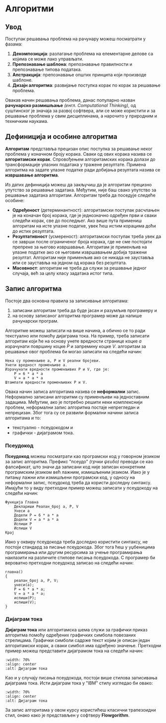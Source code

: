 # Алгоритми

## Увод

Поступак решавања проблема на рачунару можеш посматрати у фазама:

1. **Декомпозиција**: разлагање проблема на елементарне делове са којима се
може лако управљати.
2. **Препознавање шаблона**: препознавање правилности и препознавање типова
података.
3. **Апстракција**: препознавање општих принципа који производе шаблоне.
4. **Дизајн алгоритма**: развијање поступка корак по корак за решавање
проблема.

Овакав начин решавања проблема, данас популарно назван **рачунарско размишљање**
*(енгл. Computational Thinking)*, од суштинског је значаја за развој софтвера,
али се може користити и за решавање проблема у свим дисциплинама, а нарочито у
природним и техничким наукама.

## Дефиниција и особине алгоритма

**Алгоритам** представља прецизан опис поступка за решавање неког проблема у
коначном броју корака. Сваки од ових корака назива се **алгоритамски корак**.
Спровођењем алгоритамских корака долази до трансформације улазних података у
тражене резултате. Примена алгоритма на задате улазне податке ради добијања
резултата назива се **извршавање алгоритма**.

Из датих дефиниција можеш да закључиш да је алгоритам прецизно упутство за
решавање задатака. Међутим, није баш свако упутство за решавање задатака
алгоритам. Алгоритам треба да поседује следеће особине:

* **Одређеност** (детерминантност): алгоритамски поступак расчлањен је на
коначан број корака, где је једнозначно одређен први и сваки следећи корак,
све до последњег. Ако више пута примениш алгоритам на исте улазне податке,
увек ћеш истим корацима доћи до истих резултата.
* **Резултативност** (усмереност): алгоритамски поступак треба увек да се
заврши после ограниченог броја корака, где не сме постојати препреке за његово
извршавање. Алгоритам је применљив на улазне податке ако се његовим извршавањем
добија тражени резултат. Алгоритам није применљив ако се никада не зауставља
или се зауставља на једном од корака без резултата.
* **Масовност**: алгоритам не треба да служи за решавање једног случаја, већ за
целу класу задатака истог типа.

## Запис алгоритма

Постоје два основна правила за записивање алгоритама:

1. записани алгоритам треба да буде јасан и разумљив програмеру и
2. на основу записаног алгоритма програмер може да напише рачунарски програм.

Алгоритме можеш записати на више начина, а обично се то ради текстуално или
помоћу дијаграма тока. На пример, треба записати алгоритам који ће на основу
унете вредности странице коцке $а$ израчунати површину коцке $P$ и запремину
коцке $V$. алгоритам за решавање овог проблема би могао записати на следећи
начин:

```text
Нека су променљиве a, P и V реални бројеви.
Унети вредност променљиве а.
Израчунати вредности променљивих P и V, где је:
    P = 6 * a * a
    V = a * a * a
Штампати вредности променљивих P и V.
```

Овака начин записа алгоритама назива се **неформални** запис. Неформално
записани алгоритми су применљиви на једноставним задацима. Међутим, ако је
потребно решити неки комплекснији проблем, неформални запис алгоритма
постаје непрегледан и непрецизан. Због тога су се развили формални начини
записа алгоритама и то:

* текстуално - псеудокодом и
* графички - дијаграмом тока.

### Псеудокод

**Псеудокод** можеш посматрати као програмски код у говорном језиком за запис
алгоритма. Префикс "псеудо" *(грчки ψευδο)* преводи се као фалсификат, што
значи да записани код није записан конкретним програмским језиком већ лажним,
измишљеним језиком. Иако је у питању лажни или измишљени програмски код, у
односу на неформални запис, псеудокод треба да користи доследну синтаксу.
Имајући то у виду претходни пример можеш записати у псеудокоду на следећи
начин:

```text
Функција Главна
    Деклариши Реалан_број a, P, V
    Унеси a
    Додели P = 6 * a * a
    Додели V = a * a * a
    Испиши P
    Испиши V
Крај
```

Иако у оквиру псеудокода треба доследно користити синтаксу, не постоји стандард
за писање псеудокода. Због тога ћеш у уџбеницима програмирања или другим
ресурсима за учење програмирања наилазити на различите стилове писања
псеудокода. C програмер би вероватно претходни псеудокод записао на следећи
начин:

```text
главна()
{
    реалан_број a, P, V;
    унеси(a);
    P = 6 * a * a;
    V = a * a * a;
    испиши(P);
    испиши(V);
}
```

### Дијаграм тока

**Дијаграм тока** или алгоритамска шема служи за графички приказ алгоритма
помоћу одређених графичких симбола повезаних стрелицама. Графички симболи
садрже текст којим је описан један алгоритамски корак, а сваки симбол
има одређено значење. Претходни пример можеш представити дијаграмом тока на
следећи начин:

```{image} images/definicija_i_zadatak.png
:width: 70%
:align: center
:alt: Дијаграм тока
```

Као и у случају писања псеудокода, постоји више стилова записивања дијаграма
тока. Исти дијаграм тока у "IBM" стилу изгледао би овако:

```{image} images/definicija_i_zadatak_ibm.png
:width: 70%
:align: center
:alt: Дијаграм тока
```

За запис алгоритама у овом курсу користићеш класични трапезоидни стил, онако
како је представљен у софтверу **Flowgorithm**.

